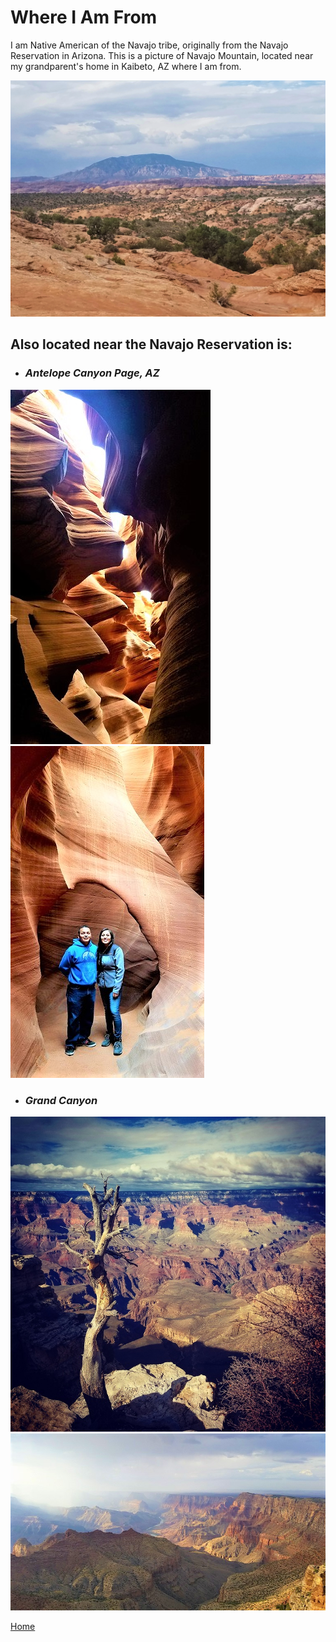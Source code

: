 # Where I Am From

I am Native American of the Navajo tribe, originally from the Navajo Reservation in Arizona.
This is a picture of Navajo Mountain, located near my grandparent's home in Kaibeto, AZ where I am from.

![Navajo Mountain](navajomt.jpeg)

## Also located near the Navajo Reservation is:

+ ### *Antelope Canyon Page, AZ*

![antcan1](antelopecan.jpg)
![antcan2](antcan3.jpg)

+ ### *Grand Canyon*

![grancan](grandcanyon.jpg)
![grancan2](grandcanyon2.jpg)

[Home](index.md)
